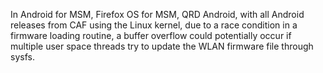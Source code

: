 In Android for MSM, Firefox OS for MSM, QRD Android, with all Android releases from CAF using the Linux kernel, due to a race condition in a firmware loading routine, a buffer overflow could potentially occur if multiple user space threads try to update the WLAN firmware file through sysfs.
